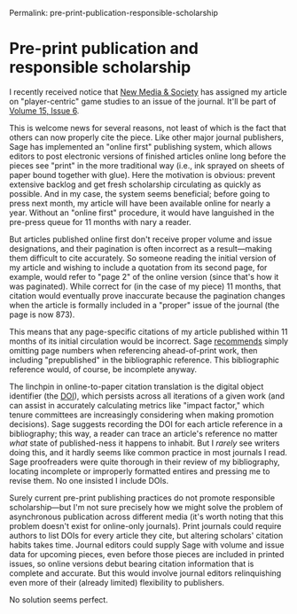 Permalink: pre-print-publication-responsible-scholarship

# Pre-print publication and responsible scholarship

I recently received notice that [New Media & Society](http://nms.sagepub.com/) has assigned my article on "player-centric" game studies to an issue of the journal. It'll be part of [Volume 15, Issue 6](http://nms.sagepub.com/content/15/6.toc).

This is welcome news for several reasons, not least of which is the fact that others can now properly cite the piece. Like other major journal publishers, Sage has implemented an "online first" publishing system, which allows editors to post electronic versions of finished articles online long before the pieces see "print" in the more traditional way (i.e., ink sprayed on sheets of paper bound together with glue). Here the motivation is obvious: prevent extensive backlog and get fresh scholarship circulating as quickly as possible. And in my case, the system seems beneficial; before going to press next month, my article will have been available online for nearly a year. Without an "online first" procedure, it would have languished in the pre-press queue for 11 months with nary a reader.

But articles published online first don't receive proper volume and issue designations, and their pagination is often incorrect as a result—making them difficult to cite accurately. So someone reading the initial version of my article and wishing to include a quotation from its second page, for example, would refer to "page 2" of the online version (since that's how it was paginated). While correct for (in the case of my piece) 11 months, that citation would eventually prove inaccurate because the pagination changes when the article is formally included in a "proper" issue of the journal (the page is now 873).

This means that any page-specific citations of my article published within 11 months of its initial circulation would be incorrect. Sage [recommends](http://online.sagepub.com/site/sphelp/SageColl_PAP.xhtml) simply omitting page numbers when referencing ahead-of-print work, then including "prepublished" in the bibliographic reference. This bibliographic reference would, of course, be incomplete anyway.

The linchpin in online-to-paper citation translation is the digital object identifier (the [DOI](http://en.wikipedia.org/wiki/Digital_object_identifier)), which persists across all iterations of a given work (and can assist in accurately calculating metrics like "impact factor," which tenure committees are increasingly considering when making promotion decisions). Sage suggests recording the DOI for each article reference in a bibliography; this way, a reader can trace an article's reference no matter _what_ state of published-ness it happens to inhabit. But I _rarely_ see writers doing this, and it hardly seems like common practice in most journals I read. Sage proofreaders were quite thorough in their review of my bibliography, locating incomplete or improperly formatted entires and pressing me to revise them. No one insisted I include DOIs.

Surely current pre-print publishing practices do not promote responsible scholarship—but I'm not sure precisely how we might solve the problem of asynchronous publication across different media (it's worth noting that this problem doesn't exist for online-only journals). Print journals could require authors to list DOIs for every article they cite, but altering scholars' citation habits takes time. Journal editors could supply Sage with volume and issue data for upcoming pieces, even before those pieces are included in printed issues, so online versions debut bearing citation information that is complete and accurate. But this would involve journal editors relinquishing even more of their (already limited) flexibility to publishers.

No solution seems perfect.
